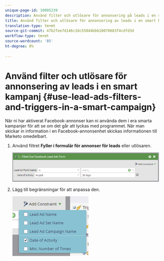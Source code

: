 ```yaml
---
unique-page-id: 10095239
description: Använd filter och utlösare för annonsering på leads i en smart kampanj - Marketo Docs - produktdokumentation
title: Använd filter och utlösare för annonsering av leads i en smart kampanj
translation-type: tm+mt
source-git-commit: 47b2fee7d146c3dc558d4bbb10070683f4cdfd3d
workflow-type: tm+mt
source-wordcount: '85'
ht-degree: 0%

---
```



# Använd filter och utlösare för annonsering av leads i en smart kampanj {#use-lead-ads-filters-and-triggers-in-a-smart-campaign}

När ni har aktiverat Facebook-annonser kan ni använda dem i era smarta kampanjer för att se om det går att lyckas med programmet. När man skickar in information i en Facebook-annonsenhet skickas informationen till Marketo omedelbart.

1. Använd filtret **Fyller i formulär för annonser för leads** eller utlösaren.

   ![](assets/image2016-8-5-11-3a18-3a31.png)

1. Lägg till begränsningar för att anpassa den.

   ![](assets/image2016-8-5-11-3a19-3a27.png)

